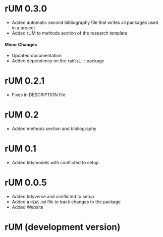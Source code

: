 # rUM 0.3.0

* Added automatic second bibliography file that writes all packages used in a project
* Added rUM to methods section of the research template

#### Minor Changes

* Updated documentation
* Added dependency on the `table1::` package


# rUM 0.2.1

* Fixes in DESCRIPTION file

# rUM 0.2

* Added methods section and bibliography

# rUM 0.1

* Added tidymodels with conflicted to setup

# rUM 0.0.5

* Added tidyverse and conflicted to setup
* Added a `NEWS.md` file to track changes to the package
* Added Website

# rUM (development version)


